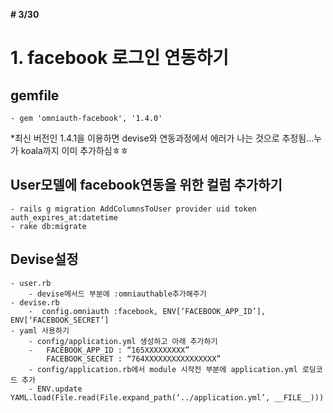 **# 3/30**
# 1. facebook 로그인 연동하기
## gemfile
	- gem 'omniauth-facebook', '1.4.0'

*최신 버전인 1.4.1을 이용하면 devise와 연동과정에서 에러가 나는 것으로 추정됨...누가 koala까지 이미 추가하심ㅎㅎ

## User모델에 facebook연동을 위한 컬럼 추가하기
	- rails g migration AddColumnsToUser provider uid token auth_expires_at:datetime
	- rake db:migrate

## Devise설정
	- user.rb
		- devise메서드 부분에 :omniauthable추가해주기
	- devise.rb
		-  config.omniauth :facebook, ENV[‘FACEBOOK_APP_ID’], ENV[‘FACEBOOK_SECRET’]
	- yaml 사용하기
		- config/application.yml 생성하고 아래 추가하기
		- 	FACEBOOK_APP_ID : “165XXXXXXXXX”
			FACEBOOK_SECRET : “764XXXXXXXXXXXXXXXX”
		- config/application.rb에서 module 시작전 부분에 application.yml 로딩코드 추가
		- ENV.update YAML.load(File.read(File.expand_path(‘../application.yml’, __FILE__)))

## 		